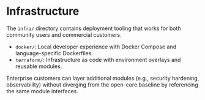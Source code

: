 # Infrastructure

The `infra/` directory contains deployment tooling that works for both community users and commercial customers.

- `docker/`: Local developer experience with Docker Compose and language-specific Dockerfiles.
- `terraform/`: Infrastructure as code with environment overlays and reusable modules.

Enterprise customers can layer additional modules (e.g., security hardening, observability) without diverging from the open-core baseline by referencing the same module interfaces.
